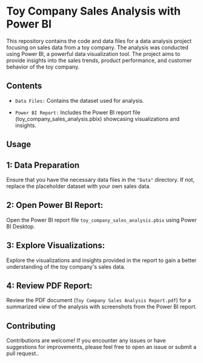 
# Toy Company Sales Analysis with Power BI

This repository contains the code and data files for a data analysis project focusing on sales data from a toy company. The analysis was conducted using Power BI, a powerful data visualization tool. The project aims to provide insights into the sales trends, product performance, and customer behavior of the toy company.


## Contents

- `Data Files:` Contains the dataset used for analysis.

- `Power BI Report:` Includes the Power BI report file (toy_company_sales_analysis.pbix) showcasing visualizations and insights.

## Usage

## 1: Data Preparation
Ensure that you have the necessary data files in the `"Data"` directory. If not, replace the placeholder dataset with your own sales data.

## 2: Open Power BI Report:
Open the Power BI report file `toy_company_sales_analysis.pbix` using Power BI Desktop.

## 3: Explore Visualizations:
Explore the visualizations and insights provided in the report to gain a better understanding of the toy company's sales data.

## 4: Review PDF Report:
Review the PDF document (`Toy Company Sales Analysis Report.pdf`) for a summarized view of the analysis with screenshots from the Power BI report.
## Contributing

Contributions are welcome! If you encounter any issues or have suggestions for improvements, please feel free to open an issue or submit a pull request..

